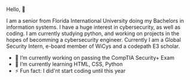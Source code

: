 Hello, 👋

I am a senior from Florida International University doing my Bachelors in information systems.
I have a huge interest in cybersecurity, as well as coding. I am currently studying python, and working on projects in the hopes of becomming a cybersecurity engineer.
Currently I am a Global Security Intern, e-board member of WiCys and a codepath E3 scholar.

- 🔭 I’m currently working on passing the CompTIA Security+ Exam
- 🌱 I’m currently learning HTML, CSS, Python
- ⚡  Fun fact: I did'nt start coding until this year

<!--
**Avefly/Avefly** is a ✨ _special_ ✨ repository because its `README.md` (this file) appears on your GitHub profile.

Here are some ideas to get you started:

- 🔭 I’m currently working on ...
- 🌱 I’m currently learning ...
- 👯 I’m looking to collaborate on ...
- 🤔 I’m looking for help with ...
- 💬 Ask me about ...
- 📫 How to reach me: ...
- 😄 Pronouns: ...
- ⚡ Fun fact: ...
-->
